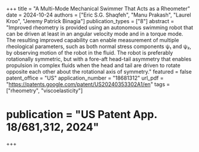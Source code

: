+++
title = "A Multi-Mode Mechanical Swimmer That Acts as a Rheometer"
date = 2024-10-24
authors = ["Eric S.G. Shaqfeh", "Manu Prakash", "Laurel Kroo", "Jeremy Patrick Binagia"]
publication_types = ["8"]
abstract = "Improved rheometry is provided using an autonomous swimming robot that can be driven at least in an angular velocity mode and in a torque mode. The resulting improved capability can enable measurement of multiple rheological parameters, such as both normal stress components ψ₁ and ψ₂, by observing motion of the robot in the fluid. The robot is preferably rotationally symmetric, but with a fore-aft head-tail asymmetry that enables propulsion in complex fluids when the head and tail are driven to rotate opposite each other about the rotational axis of symmetry."
featured = false
patent_office = "US"
application_number = "18681312"
url_pdf = "https://patents.google.com/patent/US20240353302A1/en"
tags = ["rheometry", "viscoelasticity"]
# publication = "US Patent App. 18/681,312, 2024"
+++
